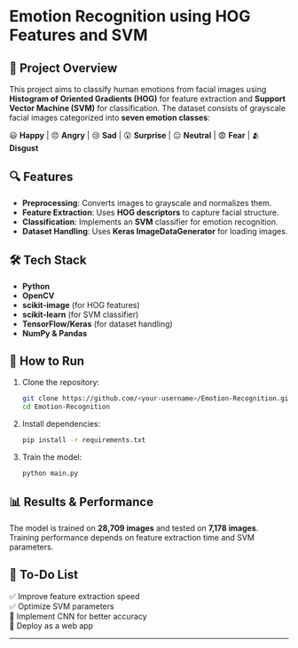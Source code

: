 # Emotion Recognition using HOG Features and SVM

## 📌 Project Overview  
This project aims to classify human emotions from facial images using **Histogram of Oriented Gradients (HOG)** for feature extraction and **Support Vector Machine (SVM)** for classification. The dataset consists of grayscale facial images categorized into **seven emotion classes**:

😃 **Happy** | 😠 **Angry** | 😢 **Sad** | 😲 **Surprise** | 😐 **Neutral** | 😨 **Fear** | 🫂 **Disgust**  

## 🔍 Features  
- **Preprocessing**: Converts images to grayscale and normalizes them.  
- **Feature Extraction**: Uses **HOG descriptors** to capture facial structure.  
- **Classification**: Implements an **SVM** classifier for emotion recognition.  
- **Dataset Handling**: Uses **Keras ImageDataGenerator** for loading images.  

## 🛠 Tech Stack  
- **Python**  
- **OpenCV**  
- **scikit-image** (for HOG features)  
- **scikit-learn** (for SVM classifier)  
- **TensorFlow/Keras** (for dataset handling)  
- **NumPy & Pandas**  

## 🚀 How to Run  
1. Clone the repository:  
   ```sh
   git clone https://github.com/<your-username>/Emotion-Recognition.git
   cd Emotion-Recognition
   ```
2. Install dependencies:  
   ```sh
   pip install -r requirements.txt
   ```
3. Train the model:  
   ```sh
   python main.py
   ```

## 📊 Results & Performance  
The model is trained on **28,709 images** and tested on **7,178 images**. Training performance depends on feature extraction time and SVM parameters.  

## 📝 To-Do List  
✅ Improve feature extraction speed  
✅ Optimize SVM parameters  
🔲 Implement CNN for better accuracy  
🔲 Deploy as a web app  

---

